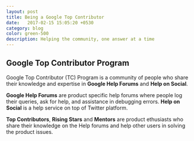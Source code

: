 ```yaml
---
layout: post
title: Being a Google Top Contributor
date:	2017-02-15 15:05:20 +0530
category: blog
color: green-500
description: Helping the community, one answer at a time
---
```


## Google Top Contributor Program

<article-image source="/assets/tc-badge.png" width="175px" pos='right'  bg='transparent'> </article-image>

Google Top Contributor (TC) Program is a community of people who share their knowledge and expertise in **Google Help Forums** and **Help on Social**. 

**Google Help Forums** are product specific help forums where people log their queries, ask for help, and assistance in debugging errors. **Help on Social** is a help service on top of Twitter platform.

**Top Contributors**, **Rising Stars** and **Mentors** are product ethusiasts who share their knowledge on the Help forums and help other users in solving the product issues. 


